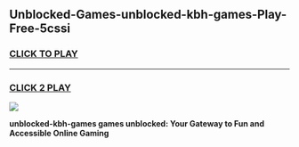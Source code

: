 
## Unblocked-Games-unblocked-kbh-games-Play-Free-5cssi
<h3>
<a href="https://premium76.site?title=unblocked-kbh-games&ref=22A">CLICK TO PLAY</a></h3>
<hr>

<h3>
<a href="https://premium76.site?title=unblocked-kbh-games&ref=22A">CLICK 2 PLAY</a>
  
</h3>

<a href="https://premium76.site?title=unblocked-kbh-games&ref=22A"><img src="https://clearcache.store/games.png"></a>


**unblocked-kbh-games games unblocked: Your Gateway to Fun and Accessible Online Gaming**
